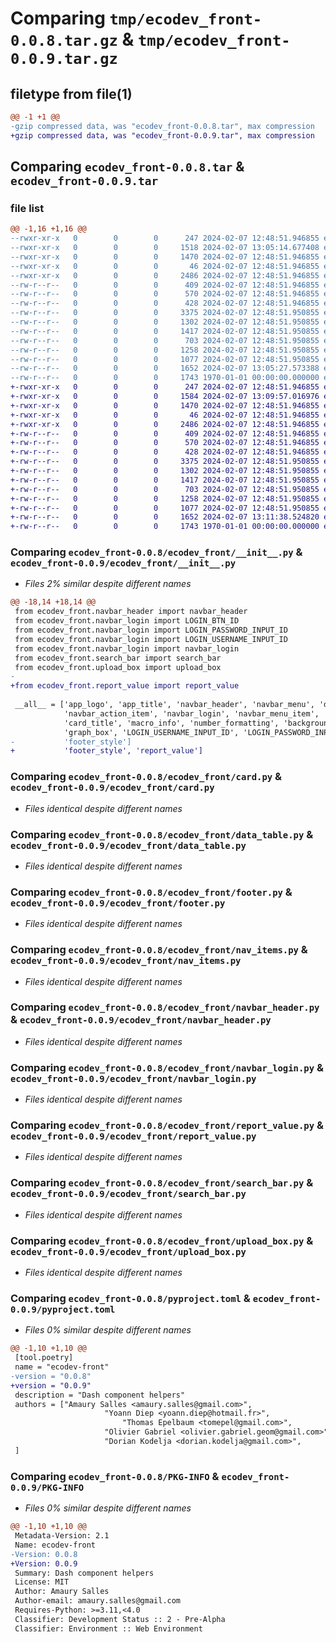 # Comparing `tmp/ecodev_front-0.0.8.tar.gz` & `tmp/ecodev_front-0.0.9.tar.gz`

## filetype from file(1)

```diff
@@ -1 +1 @@
-gzip compressed data, was "ecodev_front-0.0.8.tar", max compression
+gzip compressed data, was "ecodev_front-0.0.9.tar", max compression
```

## Comparing `ecodev_front-0.0.8.tar` & `ecodev_front-0.0.9.tar`

### file list

```diff
@@ -1,16 +1,16 @@
--rwxr-xr-x   0        0        0      247 2024-02-07 12:48:51.946855 ecodev_front-0.0.8/README.md
--rwxr-xr-x   0        0        0     1518 2024-02-07 13:05:14.677408 ecodev_front-0.0.8/ecodev_front/__init__.py
--rwxr-xr-x   0        0        0     1470 2024-02-07 12:48:51.946855 ecodev_front-0.0.8/ecodev_front/card.py
--rwxr-xr-x   0        0        0       46 2024-02-07 12:48:51.946855 ecodev_front-0.0.8/ecodev_front/component_ids.py
--rwxr-xr-x   0        0        0     2486 2024-02-07 12:48:51.946855 ecodev_front-0.0.8/ecodev_front/data_table.py
--rw-r--r--   0        0        0      409 2024-02-07 12:48:51.946855 ecodev_front-0.0.8/ecodev_front/display_utils.py
--rw-r--r--   0        0        0      570 2024-02-07 12:48:51.946855 ecodev_front-0.0.8/ecodev_front/footer.py
--rw-r--r--   0        0        0      428 2024-02-07 12:48:51.946855 ecodev_front-0.0.8/ecodev_front/graph.py
--rw-r--r--   0        0        0     3375 2024-02-07 12:48:51.950855 ecodev_front-0.0.8/ecodev_front/nav_items.py
--rw-r--r--   0        0        0     1302 2024-02-07 12:48:51.950855 ecodev_front-0.0.8/ecodev_front/navbar_header.py
--rw-r--r--   0        0        0     1417 2024-02-07 12:48:51.950855 ecodev_front-0.0.8/ecodev_front/navbar_login.py
--rw-r--r--   0        0        0      703 2024-02-07 12:48:51.950855 ecodev_front-0.0.8/ecodev_front/report_value.py
--rw-r--r--   0        0        0     1258 2024-02-07 12:48:51.950855 ecodev_front-0.0.8/ecodev_front/search_bar.py
--rw-r--r--   0        0        0     1077 2024-02-07 12:48:51.950855 ecodev_front-0.0.8/ecodev_front/upload_box.py
--rw-r--r--   0        0        0     1652 2024-02-07 13:05:27.573388 ecodev_front-0.0.8/pyproject.toml
--rw-r--r--   0        0        0     1743 1970-01-01 00:00:00.000000 ecodev_front-0.0.8/PKG-INFO
+-rwxr-xr-x   0        0        0      247 2024-02-07 12:48:51.946855 ecodev_front-0.0.9/README.md
+-rwxr-xr-x   0        0        0     1584 2024-02-07 13:09:57.016976 ecodev_front-0.0.9/ecodev_front/__init__.py
+-rwxr-xr-x   0        0        0     1470 2024-02-07 12:48:51.946855 ecodev_front-0.0.9/ecodev_front/card.py
+-rwxr-xr-x   0        0        0       46 2024-02-07 12:48:51.946855 ecodev_front-0.0.9/ecodev_front/component_ids.py
+-rwxr-xr-x   0        0        0     2486 2024-02-07 12:48:51.946855 ecodev_front-0.0.9/ecodev_front/data_table.py
+-rw-r--r--   0        0        0      409 2024-02-07 12:48:51.946855 ecodev_front-0.0.9/ecodev_front/display_utils.py
+-rw-r--r--   0        0        0      570 2024-02-07 12:48:51.946855 ecodev_front-0.0.9/ecodev_front/footer.py
+-rw-r--r--   0        0        0      428 2024-02-07 12:48:51.946855 ecodev_front-0.0.9/ecodev_front/graph.py
+-rw-r--r--   0        0        0     3375 2024-02-07 12:48:51.950855 ecodev_front-0.0.9/ecodev_front/nav_items.py
+-rw-r--r--   0        0        0     1302 2024-02-07 12:48:51.950855 ecodev_front-0.0.9/ecodev_front/navbar_header.py
+-rw-r--r--   0        0        0     1417 2024-02-07 12:48:51.950855 ecodev_front-0.0.9/ecodev_front/navbar_login.py
+-rw-r--r--   0        0        0      703 2024-02-07 12:48:51.950855 ecodev_front-0.0.9/ecodev_front/report_value.py
+-rw-r--r--   0        0        0     1258 2024-02-07 12:48:51.950855 ecodev_front-0.0.9/ecodev_front/search_bar.py
+-rw-r--r--   0        0        0     1077 2024-02-07 12:48:51.950855 ecodev_front-0.0.9/ecodev_front/upload_box.py
+-rw-r--r--   0        0        0     1652 2024-02-07 13:11:38.524820 ecodev_front-0.0.9/pyproject.toml
+-rw-r--r--   0        0        0     1743 1970-01-01 00:00:00.000000 ecodev_front-0.0.9/PKG-INFO
```

### Comparing `ecodev_front-0.0.8/ecodev_front/__init__.py` & `ecodev_front-0.0.9/ecodev_front/__init__.py`

 * *Files 2% similar despite different names*

```diff
@@ -18,14 +18,14 @@
 from ecodev_front.navbar_header import navbar_header
 from ecodev_front.navbar_login import LOGIN_BTN_ID
 from ecodev_front.navbar_login import LOGIN_PASSWORD_INPUT_ID
 from ecodev_front.navbar_login import LOGIN_USERNAME_INPUT_ID
 from ecodev_front.navbar_login import navbar_login
 from ecodev_front.search_bar import search_bar
 from ecodev_front.upload_box import upload_box
-
+from ecodev_front.report_value import report_value
 
 __all__ = ['app_logo', 'app_title', 'navbar_header', 'navbar_menu', 'data_table', 'navbar_divider',
            'navbar_action_item', 'navbar_login', 'navbar_menu_item', 'upload_box', 'card_section',
            'card_title', 'macro_info', 'number_formatting', 'background_card', 'search_bar',
            'graph_box', 'LOGIN_USERNAME_INPUT_ID', 'LOGIN_PASSWORD_INPUT_ID', 'LOGIN_BTN_ID',
-           'footer_style']
+           'footer_style', 'report_value']
```

### Comparing `ecodev_front-0.0.8/ecodev_front/card.py` & `ecodev_front-0.0.9/ecodev_front/card.py`

 * *Files identical despite different names*

### Comparing `ecodev_front-0.0.8/ecodev_front/data_table.py` & `ecodev_front-0.0.9/ecodev_front/data_table.py`

 * *Files identical despite different names*

### Comparing `ecodev_front-0.0.8/ecodev_front/footer.py` & `ecodev_front-0.0.9/ecodev_front/footer.py`

 * *Files identical despite different names*

### Comparing `ecodev_front-0.0.8/ecodev_front/nav_items.py` & `ecodev_front-0.0.9/ecodev_front/nav_items.py`

 * *Files identical despite different names*

### Comparing `ecodev_front-0.0.8/ecodev_front/navbar_header.py` & `ecodev_front-0.0.9/ecodev_front/navbar_header.py`

 * *Files identical despite different names*

### Comparing `ecodev_front-0.0.8/ecodev_front/navbar_login.py` & `ecodev_front-0.0.9/ecodev_front/navbar_login.py`

 * *Files identical despite different names*

### Comparing `ecodev_front-0.0.8/ecodev_front/report_value.py` & `ecodev_front-0.0.9/ecodev_front/report_value.py`

 * *Files identical despite different names*

### Comparing `ecodev_front-0.0.8/ecodev_front/search_bar.py` & `ecodev_front-0.0.9/ecodev_front/search_bar.py`

 * *Files identical despite different names*

### Comparing `ecodev_front-0.0.8/ecodev_front/upload_box.py` & `ecodev_front-0.0.9/ecodev_front/upload_box.py`

 * *Files identical despite different names*

### Comparing `ecodev_front-0.0.8/pyproject.toml` & `ecodev_front-0.0.9/pyproject.toml`

 * *Files 0% similar despite different names*

```diff
@@ -1,10 +1,10 @@
 [tool.poetry]
 name = "ecodev-front"
-version = "0.0.8"
+version = "0.0.9"
 description = "Dash component helpers"
 authors = ["Amaury Salles <amaury.salles@gmail.com>",
 					 "Yoann Diep <yoann.diep@hotmail.fr>",
                         "Thomas Epelbaum <tomepel@gmail.com>",
 					 "Olivier Gabriel <olivier.gabriel.geom@gmail.com>",
 					 "Dorian Kodelja <dorian.kodelja@gmail.com>",
 ]
```

### Comparing `ecodev_front-0.0.8/PKG-INFO` & `ecodev_front-0.0.9/PKG-INFO`

 * *Files 0% similar despite different names*

```diff
@@ -1,10 +1,10 @@
 Metadata-Version: 2.1
 Name: ecodev-front
-Version: 0.0.8
+Version: 0.0.9
 Summary: Dash component helpers
 License: MIT
 Author: Amaury Salles
 Author-email: amaury.salles@gmail.com
 Requires-Python: >=3.11,<4.0
 Classifier: Development Status :: 2 - Pre-Alpha
 Classifier: Environment :: Web Environment
```

